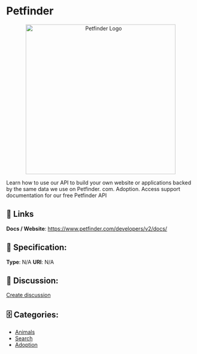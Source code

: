 # Petfinder
<p align="center">
    <img width="400" src="https://raw.githubusercontent.com/apis-list/apis-list/main/apis/petfinder/logo_256x256.png" alt="Petfinder Logo"/>
</p>

Learn how to use our API to build your own website or applications backed by the same data we use on Petfinder. com. Adoption.  Access support documentation for our free Petfinder API

##  🔗 Links
**Docs / Website**: https://www.petfinder.com/developers/v2/docs/

## 🧬 Specification:
**Type**:  N/A 
**URI**:  N/A 

## 💬 Discussion:
[Create discussion](https://github.com/apis-list/apis-list/discussions/new)

## 🗄️ Categories:
- [Animals](https://github.com/apis-list/apis-list#animals)
- [Search](https://github.com/apis-list/apis-list#search)
- [Adoption](https://github.com/apis-list/apis-list#adoption)



